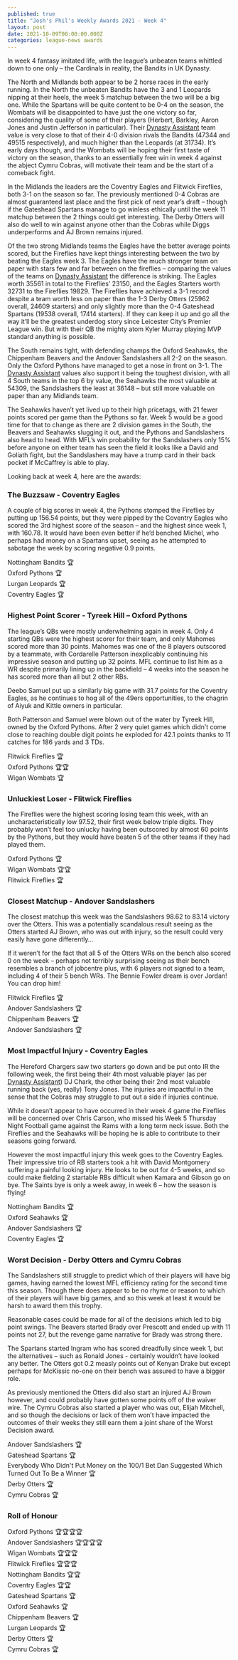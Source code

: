 ```yaml
---
published: true
title: "Josh's Phil's Weekly Awards 2021 - Week 4"
layout: post
date: 2021-10-09T00:00:00.000Z
categories: league-news awards
---
```


In week 4 fantasy imitated life, with the league’s unbeaten teams whittled down to one only – the Cardinals in reality, the Bandits in UK Dynasty. 

The North and Midlands both appear to be 2 horse races in the early running. In the North the unbeaten Bandits have the 3 and 1 Leopards nipping at their heels, the week 5 matchup between the two will be a big one. While the Spartans will be quite content to be 0-4 on the season, the Wombats will be disappointed to have just the one victory so far, considering the quality of some of their players (Herbert, Barkley, Aaron Jones and Justin Jefferson in particular). Their [Dynasty Assistant](https://www.dynastyassistant.com) team value is very close to that of their 4-0 division rivals the Bandits (47344 and 49515 respectively), and much higher than the Leopards (at 31734). It’s early days though, and the Wombats will be hoping their first taste of victory on the season, thanks to an essentially free win in week 4 against the abject Cymru Cobras, will motivate their team and be the start of a comeback fight.

In the Midlands the leaders are the Coventry Eagles and Flitwick Fireflies, both 3-1 on the season so far. The previously mentioned 0-4 Cobras are almost guaranteed last place and the first pick of next year’s draft – though if the Gateshead Spartans manage to go winless ethically until the week 11 matchup between the 2 things could get interesting. The Derby Otters will also do well to win against anyone other than the Cobras while Diggs underperforms and AJ Brown remains injured.

Of the two strong Midlands teams the Eagles have the better average points scored, but the Fireflies have kept things interesting between the two by beating the Eagles week 3. The Eagles have the much stronger team on paper with stars few and far between on the fireflies – comparing the values of the teams on [Dynasty Assistant](https://www.dynastyassistant.com) the difference is striking. The Eagles worth 35561 in total to the Fireflies’ 23150, and the Eagles Starters worth 32731 to the Fireflies 19829. The Fireflies have achieved a 3-1 record despite a team worth less on paper than the 1-3 Derby Otters (25962 overall, 24609 starters) and only slightly more than the 0-4 Gateshead Spartans (19538 overall, 17414 starters). If they can keep it up and go all the way it’ll be the greatest underdog story since Leicester City’s Premier League win. But with their QB the mighty atom Kyler Murray playing MVP standard anything is possible.

The South remains tight, with defending champs the Oxford Seahawks, the Chippenham Beavers and the Andover Sandslashers all 2-2 on the season. Only the Oxford Pythons have managed to get a nose in front on 3-1. The [Dynasty Assistant](https://www.dynastyassistant.com) values also support it being the toughest division, with all 4 South teams in the top 6 by value, the Seahawks the most valuable at 54309, the Sandslashers the least at 36148 – but still more valuable on paper than any Midlands team.

The Seahawks haven’t yet lived up to their high pricetags, with 21 fewer points scored per game than the Pythons so far. Week 5 would be a good time for that to change as there are 2 division games in the South, the Beavers and Seahawks slugging it out, and the Pythons and Sandslashers also head to head. With MFL’s win probability for the Sandslashers only 15% before anyone on either team has seen the field it looks like a David and Goliath fight, but the Sandslashers may have a trump card in their back pocket if McCaffrey is able to play.

Looking back at week 4, here are the awards:

### The Buzzsaw -  Coventry Eagles

A couple of big scores in week 4, the Pythons stomped the Fireflies by putting up 156.54 points, but they were pipped by the Coventry Eagles who scored the 3rd highest score of the season – and the highest since week 1, with 160.78. It would have been even better if he’d benched Michel, who perhaps had money on a Spartans upset, seeing as he attempted to sabotage the week by scoring negative 0.9 points.

Nottingham Bandits 🏆  
Oxford Pythons 🏆  
Lurgan Leopards 🏆  
Coventry Eagles 🏆  
 
### Highest Point Scorer - Tyreek Hill – Oxford Pythons

The league’s QBs were mostly underwhelming again in week 4. Only 4 starting QBs were the highest scorer for their team, and only Mahomes scored more than 30 points.
Mahomes was one of the 8 players outscored by a teammate, with Cordarelle Patterson inexplicably continuing his impressive season and putting up 32 points. MFL continue to list him as a WR despite primarily lining up in the backfield – 4 weeks into the season he has scored more than all but 2 other RBs.

Deebo Samuel put up a similarly big game with 31.7 points for the Coventry Eagles, as he continues to hog all of the 49ers opportunities, to the chagrin of Aiyuk and Kittle owners in particular.

Both Patterson and Samuel were blown out of the water by Tyreek Hill, owned by the Oxford Pythons. After 2 very quiet games which didn’t come close to reaching double digit points he exploded for 42.1 points thanks to 11 catches for 186 yards and 3 TDs.

Flitwick Fireflies 🏆  
Oxford Pythons 🏆🏆  
Wigan Wombats 🏆

### Unluckiest Loser - Flitwick Fireflies

The Fireflies were the highest scoring losing team this week, with an uncharacteristically low 97.52, their first week below triple digits. They probably won’t feel too unlucky having been outscored by almost 60 points by the Pythons, but they would have beaten 5 of the other teams if they had played them.

Oxford Pythons 🏆  
Wigan Wombats 🏆🏆  
Flitwick Fireflies 🏆
  
### Closest Matchup - Andover Sandslashers

The closest matchup this week was the Sandslashers 98.62 to 83.14 victory over the Otters. This was a potentially scandalous result seeing as the Otters started AJ Brown, who was out with injury, so the result could very easily have gone differently…

If it weren’t for the fact that all 5 of the Otters WRs on the bench also scored 0 on the week – perhaps not terribly surprising seeing as their bench resembles a branch of jobcentre plus, with 6 players not signed to a team, including 4 of their 5 bench WRs. The Bennie Fowler dream is over Jordan! You can drop him!

Flitwick Fireflies 🏆  
Andover Sandslashers 🏆  
Chippenham Beavers 🏆  
Andover Sandslashers 🏆  
 
### Most Impactful Injury - Coventry Eagles

The Hereford Chargers saw two starters go down and be put onto IR the following week, the first being their 4th most valuable player (as per [Dynasty Assistant](https://www.dynastyassistant.com)) DJ Chark, the other being their 2nd most valuable running back (yes, really) Tony Jones. The injuries are impactful in the sense that the Cobras may struggle to put out a side if injuries continue.

While it doesn’t appear to have occurred in their week 4 game the Fireflies will be concerned over Chris Carson, who missed his Week 5 Thursday Night Football game against the Rams with a long term neck issue. Both the Fireflies and the Seahawks will be hoping he is able to contribute to their seasons going forward.

However the most impactful injury this week goes to the Coventry Eagles. Their impressive trio of RB  starters took a hit with David Montgomery suffering a painful looking injury. He looks to be out for 4-5 weeks, and so could make fielding 2 startable RBs difficult when Kamara and Gibson go on bye. The Saints bye is only a week away, in week 6 – how the season is flying!

Nottingham Bandits 🏆  
Oxford Seahawks 🏆  
Andover Sandslashers 🏆  
Coventry Eagles 🏆  
 
### Worst Decision - Derby Otters and Cymru Cobras

The Sandslashers still struggle to predict which of their players will have big games, having earned the lowest MFL efficiency rating for the second time this season. Though there does appear to be no rhyme or reason to which of their players will have big games, and so this week at least it would be harsh to award them this trophy.

Reasonable cases could be made for all of the decisions which led to big point swings. The Beavers started Brady over Prescott and ended up with 11 points not 27, but the revenge game narrative for Brady was strong there.

The Spartans started Ingram who has scored dreadfully since week 1, but the alternatives – such as Ronald Jones - certainly wouldn’t have looked any better. The Otters got 0.2 measly points out of Kenyan Drake but except perhaps for McKissic no-one on their bench was assured to have a bigger role.

As previously mentioned the Otters did also start an injured AJ Brown however, and could probably have gotten some points off of the waiver wire. The Cymru Cobras also started a player who was out, Elijah Mitchell, and so though the decisions or lack of them won’t have impacted the outcomes of their weeks they still earn them a joint share of the Worst Decision award.

Andover Sandslashers 🏆  
Gateshead Spartans 🏆  
Everybody Who Didn't Put Money on the 100/1 Bet Dan Suggested Which Turned Out To Be a Winner 🏆  
Derby Otters 🏆  
Cymru Cobras 🏆  

### Roll of Honour

Oxford Pythons 🏆🏆🏆🏆  
Andover Sandslashers 🏆🏆🏆🏆  
Wigan Wombats 🏆🏆🏆  
Flitwick Fireflies 🏆🏆🏆  
Nottingham Bandits 🏆🏆  
Coventry Eagles 🏆🏆  
Gateshead Spartans 🏆  
Oxford Seahawks 🏆  
Chippenham Beavers 🏆  
Lurgan Leopards 🏆  
Derby Otters 🏆  
Cymru Cobras 🏆  
